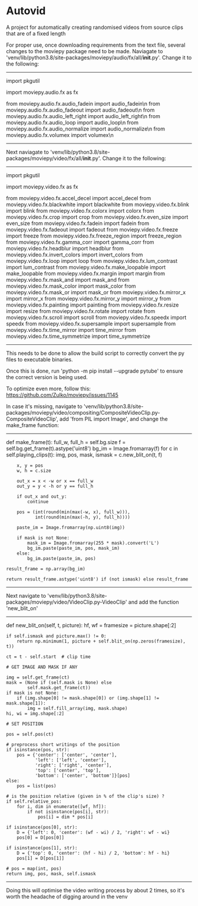 # Autovid
A project for automatically creating randomised videos from source clips that are of a fixed length

For proper use, once downloading requirements from the text file, several changes to the moviepy package need to be made.
Naviagate to 'venv/lib/python3.8/site-packages/moviepy/audio/fx/all/__init__.py'. Change it to the following:

------------------------------------------------------------------------------------------------------------------------------
import pkgutil

import moviepy.audio.fx as fx

from moviepy.audio.fx.audio_fadein import audio_fadein\n
from moviepy.audio.fx.audio_fadeout import audio_fadeout\n
from moviepy.audio.fx.audio_left_right import audio_left_right\n
from moviepy.audio.fx.audio_loop import audio_loop\n
from moviepy.audio.fx.audio_normalize import audio_normalize\n
from moviepy.audio.fx.volumex import volumex\n

------------------------------------------------------------------------------------------------------------------------------

Next naviagate to 'venv/lib/python3.8/site-packages/moviepy/video/fx/all/__init__.py'. Change it to the following:

------------------------------------------------------------------------------------------------------------------------------
import pkgutil

import moviepy.video.fx as fx

from moviepy.video.fx.accel_decel import accel_decel
from moviepy.video.fx.blackwhite import blackwhite
from moviepy.video.fx.blink import blink
from moviepy.video.fx.colorx import colorx
from moviepy.video.fx.crop import crop
from moviepy.video.fx.even_size import even_size
from moviepy.video.fx.fadein import fadein
from moviepy.video.fx.fadeout import fadeout
from moviepy.video.fx.freeze import freeze
from moviepy.video.fx.freeze_region import freeze_region
from moviepy.video.fx.gamma_corr import gamma_corr
from moviepy.video.fx.headblur import headblur
from moviepy.video.fx.invert_colors import invert_colors
from moviepy.video.fx.loop import loop
from moviepy.video.fx.lum_contrast import lum_contrast
from moviepy.video.fx.make_loopable import make_loopable
from moviepy.video.fx.margin import margin
from moviepy.video.fx.mask_and import mask_and
from moviepy.video.fx.mask_color import mask_color
from moviepy.video.fx.mask_or import mask_or
from moviepy.video.fx.mirror_x import mirror_x
from moviepy.video.fx.mirror_y import mirror_y
from moviepy.video.fx.painting import painting
from moviepy.video.fx.resize import resize
from moviepy.video.fx.rotate import rotate
from moviepy.video.fx.scroll import scroll
from moviepy.video.fx.speedx import speedx
from moviepy.video.fx.supersample import supersample
from moviepy.video.fx.time_mirror import time_mirror
from moviepy.video.fx.time_symmetrize import time_symmetrize

------------------------------------------------------------------------------------------------------------------------------
This needs to be done to allow the build script to correctly convert the py files to executable binaries.

Once this is done, run 'python -m pip install --upgrade pytube' to ensure the correct version is being used.

To optimize even more, follow this: https://github.com/Zulko/moviepy/issues/1145

In case it's missing, navigate to 'venv/lib/python3.8/site-packages/moviepy/video/compositing/CompositeVideoClip.py-CompositeVideoClip', add 'from PIL import Image', and change the make_frame function:

------------------------------------------------------------------------------------------------------------------------------
def make_frame(t):
    full_w, full_h = self.bg.size
    f = self.bg.get_frame(t).astype('uint8')
    bg_im = Image.fromarray(f)
    for c in self.playing_clips(t):
        img, pos, mask, ismask = c.new_blit_on(t, f)

        x, y = pos
        w, h = c.size

        out_x = x < -w or x == full_w
        out_y = y < -h or y == full_h

        if out_x and out_y:
            continue

        pos = (int(round(min(max(-w, x), full_w))),
               int(round(min(max(-h, y), full_h))))

        paste_im = Image.fromarray(np.uint8(img))

        if mask is not None:
            mask_im = Image.fromarray(255 * mask).convert('L')
            bg_im.paste(paste_im, pos, mask_im)
        else:
            bg_im.paste(paste_im, pos)

    result_frame = np.array(bg_im)

    return result_frame.astype('uint8') if (not ismask) else result_frame
------------------------------------------------------------------------------------------------------------------------------
Next navigate to 'venv/lib/python3.8/site-packages/moviepy/video/VideoClip.py-VideoClip' and add the function 'new_blit_on'

------------------------------------------------------------------------------------------------------------------------------
def new_blit_on(self, t, picture):
    hf, wf = framesize = picture.shape[:2]

    if self.ismask and picture.max() != 0:
        return np.minimum(1, picture + self.blit_on(np.zeros(framesize), t))

    ct = t - self.start  # clip time

    # GET IMAGE AND MASK IF ANY

    img = self.get_frame(ct)
    mask = (None if (self.mask is None) else
            self.mask.get_frame(ct))
    if mask is not None:
        if (img.shape[0] != mask.shape[0]) or (img.shape[1] != mask.shape[1]):
            img = self.fill_array(img, mask.shape)
    hi, wi = img.shape[:2]

    # SET POSITION

    pos = self.pos(ct)

    # preprocess short writings of the position
    if isinstance(pos, str):
        pos = {'center': ['center', 'center'],
               'left': ['left', 'center'],
               'right': ['right', 'center'],
               'top': ['center', 'top'],
               'bottom': ['center', 'bottom']}[pos]
    else:
        pos = list(pos)

    # is the position relative (given in % of the clip's size) ?
    if self.relative_pos:
        for i, dim in enumerate([wf, hf]):
            if not isinstance(pos[i], str):
                pos[i] = dim * pos[i]

    if isinstance(pos[0], str):
        D = {'left': 0, 'center': (wf - wi) / 2, 'right': wf - wi}
        pos[0] = D[pos[0]]

    if isinstance(pos[1], str):
        D = {'top': 0, 'center': (hf - hi) / 2, 'bottom': hf - hi}
        pos[1] = D[pos[1]]

    # pos = map(int, pos)
    return img, pos, mask, self.ismask
------------------------------------------------------------------------------------------------------------------------------

Doing this will optimise the video writing process by about 2 times, so it's worth the headache of digging around in the venv
